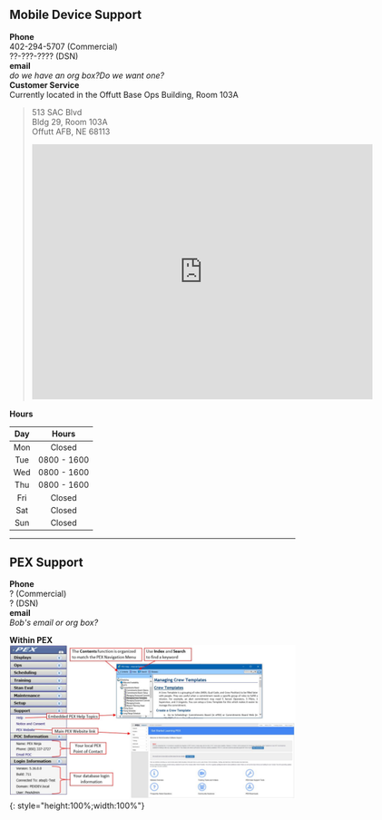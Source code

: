 ## Mobile Device Support

**Phone**   
402-294-5707 (Commercial)  
??-???-???? (DSN)  
**email**  
_do we have an org box?Do we want one?_   
**Customer Service**    
Currently located in the Offutt Base Ops Building, Room 103A  
>513 SAC Blvd   
Bldg 29, Room 103A    
Offutt AFB, NE 68113      
><iframe src="https://www.google.com/maps/embed?pb=!1m18!1m12!1m3!1d957.823025880329!2d-95.92107007074566!3d41.1225428089661!2m3!1f0!2f0!3f0!3m2!1i1024!2i768!4f13.1!3m3!1m2!1s0x879477037e7b100b%3A0x9ed3c18cb91c86a4!2sBOCKSCAR%20Customer%20Service!5e1!3m2!1sen!2sus!4v1578168489992!5m2!1sen!2sus" width="600" height="450" frameborder="0" style="border:0;" allowfullscreen=""></iframe>
**Hours**

| Day | Hours | 
| :------------: | :------------: | 
| Mon | Closed | 
| Tue | 0800 - 1600 |
| Wed | 0800 - 1600 |
| Thu | 0800 - 1600 | 
| Fri | Closed |
| Sat | Closed | 
| Sun | Closed | 

---

## PEX Support

**Phone**    
? (Commercial)  
? (DSN)    
**email**  
_Bob's email or org box?_

**Within PEX**  
![image](img/Support/help_within_pex.jpg){: style="height:100%;width:100%"} 


